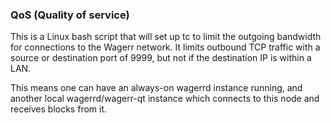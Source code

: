 ### QoS (Quality of service) ###

This is a Linux bash script that will set up tc to limit the outgoing bandwidth for connections to the Wagerr network. It limits outbound TCP traffic with a source or destination port of 9999, but not if the destination IP is within a LAN.

This means one can have an always-on wagerrd instance running, and another local wagerrd/wagerr-qt instance which connects to this node and receives blocks from it.
